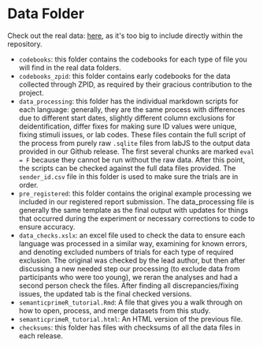 # Data Folder

Check out the real data: [here](https://github.com/SemanticPriming/SPAML/releases), as it's too big to include directly within the repository.

- `codebooks`: this folder contains the codebooks for each type of file you will find in the real data folders.
- `codebooks_zpid`: this folder contains early codebooks for the data collected through ZPID, as required by their gracious contribution to the project.
- `data_processing`: this folder has the individual markdown scripts for each language: generally, they are the same process with differences due to different start dates, slightly different column exclusions for deidentification, differ fixes for making sure ID values were unique, fixing stimuli issues, or lab codes. These files contain the full script of the process from purely raw `.sqlite` files from labJS to the output data provided in our Github release. The first several chunks are marked `eval = F` because they cannot be run without the raw data. After this point, the scripts can be checked against the full data files provided. The `sender_id.csv` file in this folder is used to make sure the trials are in order.
- `pre_registered`: this folder contains the original example processing we included in our registered report submission. The data_processing file is generally the same template as the final output with updates for things that occurred during the experiment or necessary corrections to code to ensure accuracy.
- `data_checks.xslx`: an excel file used to check the data to ensure each language was processed in a similar way, examining for known errors, and denoting excluded numbers of trials for each type of required exclusion. The original was checked by the lead author, but then after discussing a new needed step our processing (to exclude data from participants who were too young), we reran the analyses and had a second person check the files. After finding all discrepancies/fixing issues, the updated tab is the final checked versions.
- `semanticprimeR_tutorial.Rmd`: A file that gives you a walk through on how to open, process, and merge datasets from this study.
- `semanticprimeR_tutorial.html`: An HTML version of the previous file.
- `checksums`: this folder has files with checksums of all the data files in each release.
